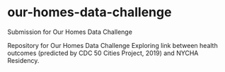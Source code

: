 # our-homes-data-challenge
Submission for Our Homes Data Challenge

Repository for Our Homes Data Challenge 
Exploring link between health outcomes (predicted by CDC 50 Cities Project, 2019) and NYCHA Residency. 
